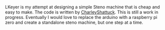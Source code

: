 
LKeyer is my attempt at designing a simple Steno machine that is cheap and easy to make. The code is written by [CharleyShattuck](https://github.com/CharleyShattuck/Steno-Keyboard-Arduino). This is still a work in progress. Eventually I would love to replace the arduino with a raspberry pi zero and create a standalone steno machine, but one step at a time.

